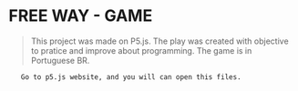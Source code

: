 <h1> FREE WAY - GAME </h1>
 
 > This project was made on P5.js. The play was created with objective to pratice and improve about programming. The game is in Portuguese BR.
 
 ````
    Go to p5.js website, and you will can open this files.
 ````
